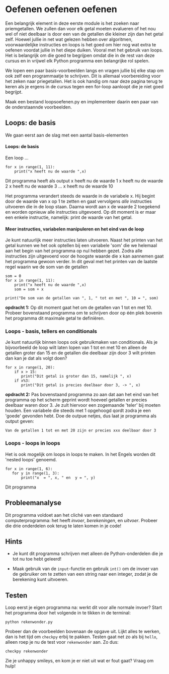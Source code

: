 # Oefenen oefenen oefenen

Een belangrijk element in deze eerste module is het zoeken naar priemgetallen. We zullen dan voor elk getal moeten evalueren of het nou wel of niet deelbaar is door een van de getallen die kleiner zijn dan het getal zelf. Hoewel jullie in net wat gelezen hebben over algoritmen, voorwaardelijke instructies en loops is het goed om hier nog wat extra te oefenen voordat jullie in het diepe duiken. Vooral met het gebruik van loops. Het is belangrijk om die goed te begrijpen omdat die in de rest van deze cursus en in vrijwel elk Python programma een belangrijke rol spelen.  

We lopen een paar basis-voorbeelden langs en vragen jullie bij elke stap om ook zelf een programmaatje te schrijven. Dit is allemaal voorbereiding voor het zeken naar priegetallen. Het is ook handig om naar deze pagina terug te keren als je ergens in de cursus tegen een for-loop aanloopt die je niet goed begrijpt.

Maak een bestand loopsoefenen.py en implementeer daarin een paar van de onderstaannde voorbeelden.

## Loops: de basis 

We gaan eerst aan de slag met een aantal basis-elementen 

#### Loops: de basis 

Een loop ...

    for x in range(1, 11):
        print("x heeft nu de waarde ",x)
    
Dit programma heeft als output
    x heeft nu de waarde 1
    x heeft nu de waarde 2
    x heeft nu de waarde 3
    ...
    x heeft nu de waarde 10

Het programma verandert steeds de waarde in de variabele x. Hij begint door de waarde van x op 1 te zetten en gaat vervolgens *alle* instructies uitvoeren die in de loop staan. Daarna wordt aan x de waarde 2 toegekend en worden opnieuw alle instructies uitgevoerd. Op dit moment is er maar een enkele instructie, namelijk: print de waarde van het getal.

#### Meer instructies, variabelen manipuleren en het eind van de loop

Je kunt natuurlijk meer instructies laten uitvoeren. Naast het printen van het getal kunnen we het ook optellen bij een variabele 'som' die we helemaal aan het begin van het programma op nul hebben gezet. Zodra alle instructies zijn uitgevoerd voor de hoogste waarde die x kan aannemen gaat het programma gewoon verder. In dit geval met het printen van de laatste regel waarin we de som van de getallen 

    som = 0 
    for x in range(1, 11):
        print("x heeft nu de waarde ",x)
        som = som + x

    print("De som van de getallen van ", 1, " tot en met ", 10 = ", som)

**opdracht 1:** Op dit moment gaat het om de getallen van 1 tot en met 10. Probeer bovenstaand programma om te schrijven door op één plek bovenin het programma dit maximale getal te definiëren.

### Loops - basis, tellers en conditionals

Je kunt natuurlijk binnen loops ook gebruikmaken van conditionals. Als je bijvoorbeeld de loop wilt laten lopen van 1 tot en met 10 en alleen de getallen groter dan 15 en de getallen die deelbaar zijn door 3 wilt printen dan kan je dat als volgt doen?

    for x in range(1, 20):
        if x > 15:
		   print("Dit getal is groter dan 15, namelijk ", x)
        if x%3:
		   print("Dit getal is precies deelbaar door 3, -> ", x)

**opdracht 2:** Pas bovenstaand programma zo aan dat aan het eind van het programma op het scherm geprint wordt hoeveel getallen er precies deelbaar waren door 3. Je zult hiervoor een zogemaande 'teler' bij moeten houden. Een variabele die steeds met 1 opgehoogd qordt zodra je een 'goede' gevonden hebt. Doe de outpue netjes, dus laat je programma als output geven:

    Van de getallen 1 tot en met 20 zijn er precies xxx deelbaar door 3
	

### Loops - loops in loops

Het is ook mogelijk om loops in loops te maken. In het Engels worden dit 'nested loops' genoemd.

    for x in range(1, 6):
       for y in range(1, 3):
           print("x  = ", x, " en  y = ", y)
		   

Dit programma





## Probleemanalyse

Dit programma voldoet aan het cliché van een standaard computerprogramma: het heeft *invoer*, *berekeningen*, en *uitvoer*. Probeer die drie onderdelen ook terug te laten komen in je code!

## Hints

* Je kunt dit programma schrijven met alleen de Python-onderdelen die je tot nu toe hebt geleerd!

* Maak gebruik van de `input`-functie en gebruik `int()` om de invoer van de gebruiker om te zetten van een string naar een integer, zodat je de berekening kunt uitvoeren.

## Testen

Loop eerst je eigen programma na: werkt dit voor alle normale invoer? Start het programma door het volgende in te tikken in de terminal:

	python rekenwonder.py

Probeer dan de voorbeelden bovenaan de opgave uit. Lijkt alles te werken, dan is het tijd om `checkpy` erbij te pakken. Testen gaat net zo als bij `hello`, alleen roep je nu de test voor `rekenwonder` aan. Zo dus:

	checkpy rekenwonder

Zie je unhappy smileys, en kom je er niet uit wat er fout gaat? Vraag om hulp!
